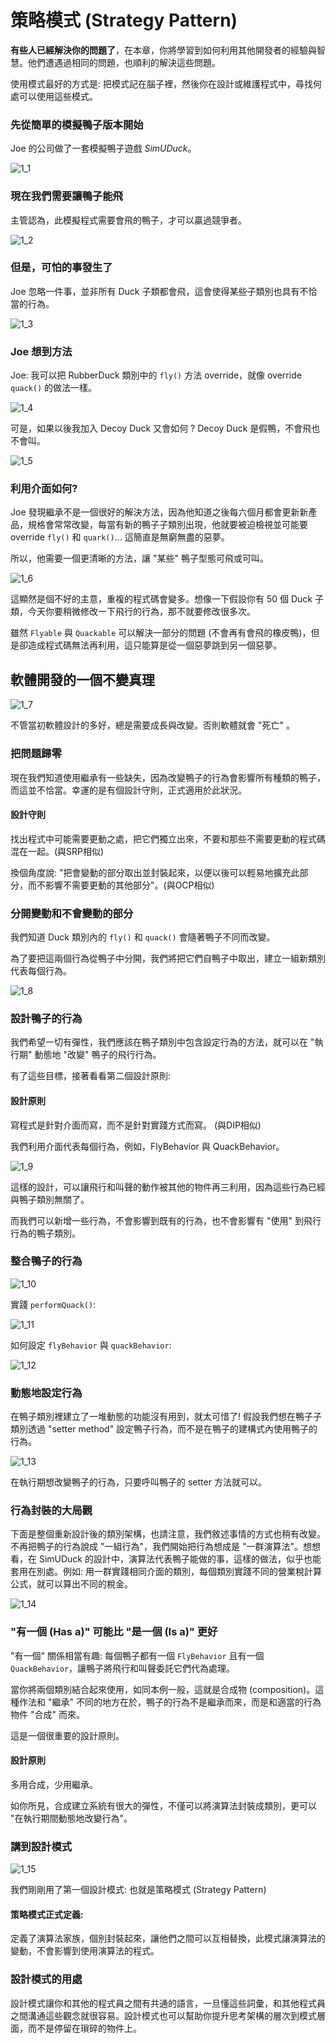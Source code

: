 # 策略模式 (Strategy Pattern)
**有些人已經解決你的問題了**，在本章，你將學習到如何利用其他開發者的經驗與智慧。他們遭遇過相同的問題，也順利的解決這些問題。

使用模式最好的方式是: 把模式記在腦子裡，然後你在設計或維護程式中，尋找何處可以使用這些模式。

### 先從簡單的模擬鴨子版本開始
Joe 的公司做了一套模擬鴨子遊戲 *SimUDuck*。

![1_1](images/1_1.PNG)

### 現在我們需要讓鴨子能飛
主管認為，此模擬程式需要會飛的鴨子，才可以贏過競爭者。

![1_2](images/1_2.PNG)

### 但是，可怕的事發生了
Joe 忽略一件事，並非所有 Duck 子類都會飛，這會使得某些子類別也具有不恰當的行為。

![1_3](images/1_3.PNG)

### Joe 想到方法
Joe: 我可以把 RubberDuck 類別中的 `fly()` 方法 override，就像 override `quack()` 的做法一樣。

![1_4](images/1_4.PNG)

可是，如果以後我加入 Decoy Duck 又會如何 ? Decoy Duck 是假鴨，不會飛也不會叫。

![1_5](images/1_5.PNG)

### 利用介面如何?
Joe 發現繼承不是一個很好的解決方法，因為他知道之後每六個月都會更新新產品，規格會常常改變，每當有新的鴨子子類別出現，他就要被迫檢視並可能要 override `fly()` 和 `quark()`... 這簡直是無窮無盡的惡夢。

所以，他需要一個更清晰的方法，讓 "某些" 鴨子型態可飛或可叫。

![1_6](images/1_6.PNG)

這顯然是個不好的主意，重複的程式碼會變多。想像一下假設你有 50 個 Duck 子類，今天你要稍微修改一下飛行的行為，那不就要修改很多次。

雖然 `Flyable` 與 `Quackable` 可以解決一部分的問題 (不會再有會飛的橡皮鴨)，但是卻造成程式碼無法再利用，這只能算是從一個惡夢跳到另一個惡夢。

## 軟體開發的一個不變真理

![1_7](images/1_7.png)

不管當初軟體設計的多好，總是需要成長與改變。否則軟體就會 "死亡" 。

### 把問題歸零
現在我們知道使用繼承有一些缺失，因為改變鴨子的行為會影響所有種類的鴨子，而這並不恰當。幸運的是有個設計守則，正式適用於此狀況。

#### 設計守則
找出程式中可能需要更動之處，把它們獨立出來，不要和那些不需要更動的程式碼混在一起。(與SRP相似)

換個角度說: "把會變動的部分取出並封裝起來，以便以後可以輕易地擴充此部分，而不影響不需要更動的其他部分"。(與OCP相似)

### 分開變動和不會變動的部分
我們知道 Duck 類別內的 `fly()` 和 `quack()` 會隨著鴨子不同而改變。

為了要把這兩個行為從鴨子中分開，我們將把它們自鴨子中取出，建立一組新類別代表每個行為。

![1_8](images/1_8.PNG)

### 設計鴨子的行為
我們希望一切有彈性，我們應該在鴨子類別中包含設定行為的方法，就可以在 "執行期" 動態地 "改變" 鴨子的飛行行為。

有了這些目標，接著看看第二個設計原則:

#### 設計原則
寫程式是針對介面而寫，而不是針對實踐方式而寫。 (與DIP相似)

我們利用介面代表每個行為，例如，FlyBehavior 與 QuackBehavior。

![1_9](images/1_9.PNG)

這樣的設計，可以讓飛行和叫聲的動作被其他的物件再三利用，因為這些行為已經與鴨子類別無關了。

而我們可以新增一些行為，不會影響到既有的行為，也不會影響有 "使用" 到飛行行為的鴨子類別。

### 整合鴨子的行為

![1_10](images/1_10.PNG)

實踐 `performQuack()`:

![1_11](images/1_11.PNG)

如何設定 `flyBehavior` 與 `quackBehavior`:

![1_12](images/1_12.PNG)

### 動態地設定行為
在鴨子類別裡建立了一堆動態的功能沒有用到，就太可惜了! 假設我們想在鴨子子類別透過 "setter method" 設定鴨子行為，而不是在鴨子的建構式內使用鴨子的行為。

![1_13](images/1_13.PNG)

在執行期想改變鴨子的行為，只要呼叫鴨子的 setter 方法就可以。

### 行為封裝的大局觀
下面是整個重新設計後的類別架構，也請注意，我們敘述事情的方式也稍有改變。不再把鴨子的行為說成 "一組行為"，我們開始把行為想成是 "一群演算法"。想想看，在 SimUDuck 的設計中，演算法代表鴨子能做的事，這樣的做法，似乎也能套用在別處。例如: 用一群實踐相同介面的類別，每個類別實踐不同的營業稅計算公式，就可以算出不同的稅金。

![1_14](images/1_14.PNG)

### "有一個 (Has a)" 可能比 "是一個 (Is a)" 更好
"有一個" 關係相當有趣: 每個鴨子都有一個 `FlyBehavior` 且有一個 `QuackBehavior`，讓鴨子將飛行和叫聲委託它們代為處理。

當你將兩個類別結合起來使用，如同本例一般，這就是合成物 (composition)。這種作法和 "繼承" 不同的地方在於，鴨子的行為不是繼承而來，而是和適當的行為物件 "合成" 而來。

這是一個很重要的設計原則。

#### 設計原則
多用合成，少用繼承。

如你所見，合成建立系統有很大的彈性，不僅可以將演算法封裝成類別，更可以 "在執行期間動態地改變行為"。

### 講到設計模式

![1_15](images/1_15.PNG)

我們剛剛用了第一個設計模式: 也就是策略模式 (Strategy Pattern)

#### 策略模式正式定義:
定義了演算法家族，個別封裝起來，讓他們之間可以互相替換，此模式讓演算法的變動，不會影響到使用演算法的程式。

### 設計模式的用處
設計模式讓你和其他的程式員之間有共通的語言，一旦懂這些詞彙，和其他程式員之間溝通這些觀念就很容易。設計模式也可以幫助你提升思考架構的層次到模式層面，而不是停留在瑣碎的物件上。